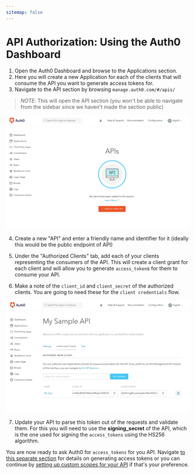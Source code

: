 ```yaml
---
sitemap: false
---
```


# API Authorization: Using the Auth0 Dashboard

1. Open the Auth0 Dashboard and browse to the Applications section.
2. Here you will create a new Application for each of the clients that will consume the API you want to generate access tokens for.
3. Navigate to the API section by browsing
  `manage.auth0.com/#/apis/`

  > *NOTE*: This will open the API section (you won't be able to navigate from the sidebar since we haven't made the section public)

  ![](/media/articles/api-auth/api-section.png)

4. Create a new "API" and enter a friendly name and identifier for it (ideally this would be the public endpoint of API)

  [](/media/articles/api-auth/new-api.png)

5. Under the "Authorized Clients" tab, add each of your clients representing the consumers of the API. This will create a client grant for each client and will allow you to generate `access_token`s for them to consume your API.

6. Make a note of the `client_id` and `client_secret` of the authorized clients. You are going to need these for the `client credentials` flow.

  ![](/media/articles/api-auth/authorized-client.png)

7. Update your API to parse this token out of the requests and validate them. For this you will need to use the **signing_secret** of the API, which is the one used for signing the `access_tokens` using the HS256 algorithm.

You are now ready to ask Auth0 for `access_tokens` for you API. Navigate [to this separate section](/api-auth/asking-for-access-tokens) for details on generating access tokens or you can continue by [setting up custom scopes for your API](/api-auth/adding-scopes) if that's your preference.
